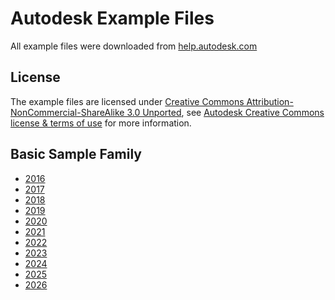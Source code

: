 # Autodesk Example Files

All example files were downloaded from [help.autodesk.com](https://help.autodesk.com)

## License

The example files are licensed under [Creative Commons Attribution-NonCommercial-ShareAlike 3.0 Unported](https://creativecommons.org/licenses/by-nc-sa/3.0/), see [Autodesk Creative Commons license & terms of use](https://www.autodesk.com/company/creative-commons) for more information.

## Basic Sample Family

- [2016](https://revit.downloads.autodesk.com/download/2016RVT_RTM/Docs/InProd/rac_basic_sample_family.rfa)
- [2017](https://revit.downloads.autodesk.com/download/2017RVT_RTM/Docs/InProd/rac_basic_sample_family.rfa)
- [2018](https://revit.downloads.autodesk.com/download/2018RVT_RTM/Docs/InProd/rac_basic_sample_family.rfa)
- [2019](https://revit.downloads.autodesk.com/download/2019RVT_RTM/Docs/InProd/rac_basic_sample_family.rfa)
- [2020](https://revit.downloads.autodesk.com/download/2020RVT_RTM/Docs/InProd/racbasicsamplefamily.rfa)
- [2021](https://revit.downloads.autodesk.com/download/2021RVT_RTM/Docs/InProd/racbasicsamplefamily.rfa)
- [2022](https://revit.downloads.autodesk.com/download/2022RVT_RTM/Docs/InProd/racbasicsamplefamily.rfa)
- [2023](https://revit.downloads.autodesk.com/download/2023RVT_RTM/Docs/InProd/racbasicsamplefamily.rfa)
- [2024](https://revit.downloads.autodesk.com/download/2024RVT_RTM/Docs/InProd/racbasicsamplefamily.rfa)
- [2025](https://revit.downloads.autodesk.com/download/2025RVT_RTM/Docs/InProd/racbasicsamplefamily.rfa)
- [2026](https://revit.downloads.autodesk.com/download/2026RVT_RTM/Docs/InProd/racbasicsamplefamily.rfa)
